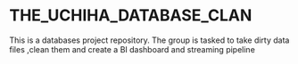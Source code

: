 # THE_UCHIHA_DATABASE_CLAN
This is a databases project repository. The group is tasked to take dirty data files ,clean them and create a BI dashboard and streaming pipeline
